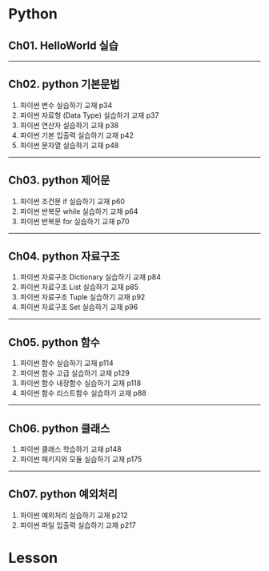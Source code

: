 # Python
## Ch01. HelloWorld 실습
---
## Ch02. python 기본문법
1. 파이썬 변수 실습하기 교재 p34
2. 파이썬 자료형 (Data Type) 실습하기 교재 p37
3. 파이썬 연산자 실습하기 교재 p38
4. 파이썬 기본 입출력 실습하기 교재 p42
5. 파이썬 문자열 실습하기 교재 p48
---
## Ch03. python 제어문
1. 파이썬 조건문 if 실습하기 교재 p60
2. 파이썬 반복문 while 실습하기 교재 p64
3. 파이썬 반복문 for 실습하기 교재 p70
---
## Ch04. python 자료구조
1. 파이썬 자료구조 Dictionary 실습하기 교재 p84
2. 파이썬 자료구조 List 실습하기 교재 p85
3. 파이썬 자료구조 Tuple 실습하기 교재 p92
4. 파이썬 자료구조 Set 실습하기 교재 p96
---
## Ch05. python 함수
1. 파이썬 함수 실습하기 교재 p114
2. 파이썬 함수 고급 실습하기 교재 p129
3. 파이썬 함수 내장함수 실습하기 교재 p118
4. 파이썬 함수 리스트함수 실습하기 교재 p88

---
## Ch06. python 클래스
1. 파이썬 클래스 학습하기 교재 p148
2. 파이썬 패키지와 모듈 실습하기 교재 p175
---
## Ch07. python 예외처리
1. 파이썬 예외처리 실습하기 교재 p212
2. 파이썬 파일 입출력 실습하기 교재 p217

# Lesson